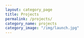 ```yaml
---
layout: category_page
title: Projects
permalink: /projects/
category_name: projects
category_image: "/img/launch.jpg"
---
```



